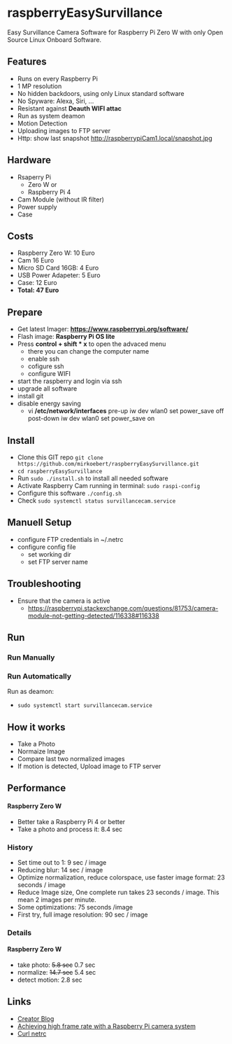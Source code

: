 # raspberryEasySurvillance
Easy Survillance Camera Software for Raspberry Pi Zero W with only Open Source Linux Onboard Software. 

## Features
* Runs on every Raspberry Pi
* 1 MP resolution
* No hidden backdoors, using only Linux standard software
* No Spyware: Alexa, Siri, ...
* Resistant against **Deauth WIFI attac**
* Run as system deamon
* Motion Detection
* Uploading images to FTP server
* Http: show last snapshot http://raspberrypiCam1.local/snapshot.jpg


## Hardware
* Rsaperry Pi 
  * Zero W or
  * Raspberry Pi 4
* Cam Module (without IR filter)
* Power supply
* Case

## Costs
* Raspberry Zero W:    10 Euro
* Cam                  16 Euro
* Micro SD Card 16GB:   4 Euro
* USB Power Adapeter:   5 Euro 
* Case:                12 Euro
* **Total:               47 Euro**


## Prepare
* Get latest Imager: **https://www.raspberrypi.org/software/**
* Flash image: **Raspberry Pi OS lite**
* Press **control + shift * x** to open the advaced menu
  * there you can change the computer name
  * enable ssh
  * cofigure ssh
  * configure WIFI
* start the raspberry and login via ssh
* upgrade all software
* install git
* disable energy saving
  * vi **/etc/network/interfaces**
pre-up iw dev wlan0 set power_save off
post-down iw dev wlan0 set power_save on


## Install
* Clone this GIT repo `git clone https://github.com/mirkoebert/raspberryEasySurvillance.git`
* `cd raspberryEasySurvillance`
* Run `sudo ./install.sh` to install all needed software
* Activate Raspberry Cam running in terminal: `sudo raspi-config`
* Configure this software `./config.sh`
* Check `sudo systemctl status survillancecam.service`


## Manuell Setup
* configure FTP credentials in ~/.netrc
* configure config file
  * set working dir
  * set FTP server name

## Troubleshooting
* Ensure that the camera is active
  * https://raspberrypi.stackexchange.com/questions/81753/camera-module-not-getting-detected/116338#116338


## Run 
### Run Manually
### Run Automatically
Run as deamon:
* `sudo systemctl start survillancecam.service`
 
## How it works
* Take a Photo
* Normaize Image
* Compare last two normalized images
* If motion is detected, Upload image to FTP server

## Performance
#### Raspberry Zero W
* Better take a Raspberry Pi 4 or better
* Take a photo and process it:  8.4 sec

### History 
* Set time out to 1: 9 sec / image
* Reducing blur: 14 sec / image
* Optimize normalization, reduce colorspace, use faster image format: 23 seconds / image
* Reduce Image size, One complete run takes 23 seconds / image. This mean 2 images per minute.
* Some optimizations: 75 seconds /image
* First try, full image resolution: 90 sec / image

### Details
#### Raspberry Zero W
* take photo: ~~5.8 sec~~ 0.7 sec
* normalize: ~~14.7 sec~~ 5.4 sec
* detect motion: 2.8 sec 

## Links
* [Creator Blog](https://programming-2.blogspot.com/2019/12/einfache-bewegungserkennung-auf-dem.html)
* [Achieving high frame rate with a Raspberry Pi camera system](https://chriscarey.com/blog/2017/04/30/achieving-high-frame-rate-with-a-raspberry-pi-camera-system/comment-page-1/)
* [Curl netrc](https://ec.haxx.se/usingcurl/usingcurl-netrc)


